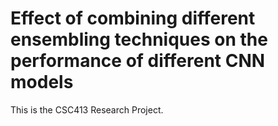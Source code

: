 # Effect of combining different ensembling techniques on the performance of different CNN models
This is the CSC413 Research Project. 

